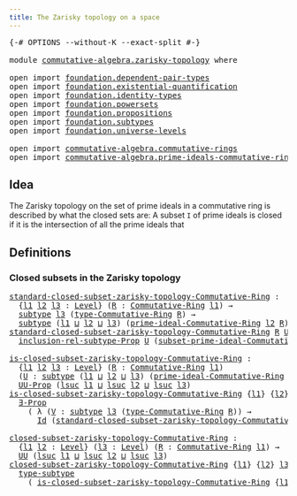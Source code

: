 ```yaml
---
title: The Zarisky topology on a space
---
```


<pre class="Agda"><a id="57" class="Symbol">{-#</a> <a id="61" class="Keyword">OPTIONS</a> <a id="69" class="Pragma">--without-K</a> <a id="81" class="Pragma">--exact-split</a> <a id="95" class="Symbol">#-}</a>

<a id="100" class="Keyword">module</a> <a id="107" href="commutative-algebra.zarisky-topology.html" class="Module">commutative-algebra.zarisky-topology</a> <a id="144" class="Keyword">where</a>

<a id="151" class="Keyword">open</a> <a id="156" class="Keyword">import</a> <a id="163" href="foundation.dependent-pair-types.html" class="Module">foundation.dependent-pair-types</a>
<a id="195" class="Keyword">open</a> <a id="200" class="Keyword">import</a> <a id="207" href="foundation.existential-quantification.html" class="Module">foundation.existential-quantification</a>
<a id="245" class="Keyword">open</a> <a id="250" class="Keyword">import</a> <a id="257" href="foundation.identity-types.html" class="Module">foundation.identity-types</a>
<a id="283" class="Keyword">open</a> <a id="288" class="Keyword">import</a> <a id="295" href="foundation.powersets.html" class="Module">foundation.powersets</a>
<a id="316" class="Keyword">open</a> <a id="321" class="Keyword">import</a> <a id="328" href="foundation.propositions.html" class="Module">foundation.propositions</a>
<a id="352" class="Keyword">open</a> <a id="357" class="Keyword">import</a> <a id="364" href="foundation.subtypes.html" class="Module">foundation.subtypes</a>
<a id="384" class="Keyword">open</a> <a id="389" class="Keyword">import</a> <a id="396" href="foundation.universe-levels.html" class="Module">foundation.universe-levels</a>

<a id="424" class="Keyword">open</a> <a id="429" class="Keyword">import</a> <a id="436" href="commutative-algebra.commutative-rings.html" class="Module">commutative-algebra.commutative-rings</a>
<a id="474" class="Keyword">open</a> <a id="479" class="Keyword">import</a> <a id="486" href="commutative-algebra.prime-ideals-commutative-rings.html" class="Module">commutative-algebra.prime-ideals-commutative-rings</a>
</pre>
## Idea

The Zarisky topology on the set of prime ideals in a commutative ring is described by what the closed sets are: A subset `I` of prime ideals is closed if it is the intersection of all the prime ideals that

## Definitions

### Closed subsets in the Zarisky topology

<pre class="Agda"><a id="standard-closed-subset-zarisky-topology-Commutative-Ring"></a><a id="826" href="commutative-algebra.zarisky-topology.html#826" class="Function">standard-closed-subset-zarisky-topology-Commutative-Ring</a> <a id="883" class="Symbol">:</a>
  <a id="887" class="Symbol">{</a><a id="888" href="commutative-algebra.zarisky-topology.html#888" class="Bound">l1</a> <a id="891" href="commutative-algebra.zarisky-topology.html#891" class="Bound">l2</a> <a id="894" href="commutative-algebra.zarisky-topology.html#894" class="Bound">l3</a> <a id="897" class="Symbol">:</a> <a id="899" href="Agda.Primitive.html#597" class="Postulate">Level</a><a id="904" class="Symbol">}</a> <a id="906" class="Symbol">(</a><a id="907" href="commutative-algebra.zarisky-topology.html#907" class="Bound">R</a> <a id="909" class="Symbol">:</a> <a id="911" href="commutative-algebra.commutative-rings.html#1518" class="Function">Commutative-Ring</a> <a id="928" href="commutative-algebra.zarisky-topology.html#888" class="Bound">l1</a><a id="930" class="Symbol">)</a> <a id="932" class="Symbol">→</a>
  <a id="936" href="foundation-core.subtypes.html#2197" class="Function">subtype</a> <a id="944" href="commutative-algebra.zarisky-topology.html#894" class="Bound">l3</a> <a id="947" class="Symbol">(</a><a id="948" href="commutative-algebra.commutative-rings.html#1837" class="Function">type-Commutative-Ring</a> <a id="970" href="commutative-algebra.zarisky-topology.html#907" class="Bound">R</a><a id="971" class="Symbol">)</a> <a id="973" class="Symbol">→</a>
  <a id="977" href="foundation-core.subtypes.html#2197" class="Function">subtype</a> <a id="985" class="Symbol">(</a><a id="986" href="commutative-algebra.zarisky-topology.html#888" class="Bound">l1</a> <a id="989" href="Agda.Primitive.html#810" class="Primitive Operator">⊔</a> <a id="991" href="commutative-algebra.zarisky-topology.html#891" class="Bound">l2</a> <a id="994" href="Agda.Primitive.html#810" class="Primitive Operator">⊔</a> <a id="996" href="commutative-algebra.zarisky-topology.html#894" class="Bound">l3</a><a id="998" class="Symbol">)</a> <a id="1000" class="Symbol">(</a><a id="1001" href="commutative-algebra.prime-ideals-commutative-rings.html#1530" class="Function">prime-ideal-Commutative-Ring</a> <a id="1030" href="commutative-algebra.zarisky-topology.html#891" class="Bound">l2</a> <a id="1033" href="commutative-algebra.zarisky-topology.html#907" class="Bound">R</a><a id="1034" class="Symbol">)</a>
<a id="1036" href="commutative-algebra.zarisky-topology.html#826" class="Function">standard-closed-subset-zarisky-topology-Commutative-Ring</a> <a id="1093" href="commutative-algebra.zarisky-topology.html#1093" class="Bound">R</a> <a id="1095" href="commutative-algebra.zarisky-topology.html#1095" class="Bound">U</a> <a id="1097" href="commutative-algebra.zarisky-topology.html#1097" class="Bound">P</a> <a id="1099" class="Symbol">=</a>
  <a id="1103" href="foundation.powersets.html#761" class="Function">inclusion-rel-subtype-Prop</a> <a id="1130" href="commutative-algebra.zarisky-topology.html#1095" class="Bound">U</a> <a id="1132" class="Symbol">(</a><a id="1133" href="commutative-algebra.prime-ideals-commutative-rings.html#2145" class="Function">subset-prime-ideal-Commutative-Ring</a> <a id="1169" href="commutative-algebra.zarisky-topology.html#1093" class="Bound">R</a> <a id="1171" href="commutative-algebra.zarisky-topology.html#1097" class="Bound">P</a><a id="1172" class="Symbol">)</a>

<a id="is-closed-subset-zarisky-topology-Commutative-Ring"></a><a id="1175" href="commutative-algebra.zarisky-topology.html#1175" class="Function">is-closed-subset-zarisky-topology-Commutative-Ring</a> <a id="1226" class="Symbol">:</a>
  <a id="1230" class="Symbol">{</a><a id="1231" href="commutative-algebra.zarisky-topology.html#1231" class="Bound">l1</a> <a id="1234" href="commutative-algebra.zarisky-topology.html#1234" class="Bound">l2</a> <a id="1237" href="commutative-algebra.zarisky-topology.html#1237" class="Bound">l3</a> <a id="1240" class="Symbol">:</a> <a id="1242" href="Agda.Primitive.html#597" class="Postulate">Level</a><a id="1247" class="Symbol">}</a> <a id="1249" class="Symbol">(</a><a id="1250" href="commutative-algebra.zarisky-topology.html#1250" class="Bound">R</a> <a id="1252" class="Symbol">:</a> <a id="1254" href="commutative-algebra.commutative-rings.html#1518" class="Function">Commutative-Ring</a> <a id="1271" href="commutative-algebra.zarisky-topology.html#1231" class="Bound">l1</a><a id="1273" class="Symbol">)</a>
  <a id="1277" class="Symbol">(</a><a id="1278" href="commutative-algebra.zarisky-topology.html#1278" class="Bound">U</a> <a id="1280" class="Symbol">:</a> <a id="1282" href="foundation-core.subtypes.html#2197" class="Function">subtype</a> <a id="1290" class="Symbol">(</a><a id="1291" href="commutative-algebra.zarisky-topology.html#1231" class="Bound">l1</a> <a id="1294" href="Agda.Primitive.html#810" class="Primitive Operator">⊔</a> <a id="1296" href="commutative-algebra.zarisky-topology.html#1234" class="Bound">l2</a> <a id="1299" href="Agda.Primitive.html#810" class="Primitive Operator">⊔</a> <a id="1301" href="commutative-algebra.zarisky-topology.html#1237" class="Bound">l3</a><a id="1303" class="Symbol">)</a> <a id="1305" class="Symbol">(</a><a id="1306" href="commutative-algebra.prime-ideals-commutative-rings.html#1530" class="Function">prime-ideal-Commutative-Ring</a> <a id="1335" href="commutative-algebra.zarisky-topology.html#1234" class="Bound">l2</a> <a id="1338" href="commutative-algebra.zarisky-topology.html#1250" class="Bound">R</a><a id="1339" class="Symbol">))</a> <a id="1342" class="Symbol">→</a>
  <a id="1346" href="foundation-core.propositions.html#1380" class="Function">UU-Prop</a> <a id="1354" class="Symbol">(</a><a id="1355" href="Agda.Primitive.html#780" class="Primitive">lsuc</a> <a id="1360" href="commutative-algebra.zarisky-topology.html#1231" class="Bound">l1</a> <a id="1363" href="Agda.Primitive.html#810" class="Primitive Operator">⊔</a> <a id="1365" href="Agda.Primitive.html#780" class="Primitive">lsuc</a> <a id="1370" href="commutative-algebra.zarisky-topology.html#1234" class="Bound">l2</a> <a id="1373" href="Agda.Primitive.html#810" class="Primitive Operator">⊔</a> <a id="1375" href="Agda.Primitive.html#780" class="Primitive">lsuc</a> <a id="1380" href="commutative-algebra.zarisky-topology.html#1237" class="Bound">l3</a><a id="1382" class="Symbol">)</a>
<a id="1384" href="commutative-algebra.zarisky-topology.html#1175" class="Function">is-closed-subset-zarisky-topology-Commutative-Ring</a> <a id="1435" class="Symbol">{</a><a id="1436" href="commutative-algebra.zarisky-topology.html#1436" class="Bound">l1</a><a id="1438" class="Symbol">}</a> <a id="1440" class="Symbol">{</a><a id="1441" href="commutative-algebra.zarisky-topology.html#1441" class="Bound">l2</a><a id="1443" class="Symbol">}</a> <a id="1445" class="Symbol">{</a><a id="1446" href="commutative-algebra.zarisky-topology.html#1446" class="Bound">l3</a><a id="1448" class="Symbol">}</a> <a id="1450" href="commutative-algebra.zarisky-topology.html#1450" class="Bound">R</a> <a id="1452" href="commutative-algebra.zarisky-topology.html#1452" class="Bound">U</a> <a id="1454" class="Symbol">=</a>
  <a id="1458" href="foundation.existential-quantification.html#1645" class="Function">∃-Prop</a>
    <a id="1469" class="Symbol">(</a> <a id="1471" class="Symbol">λ</a> <a id="1473" class="Symbol">(</a><a id="1474" href="commutative-algebra.zarisky-topology.html#1474" class="Bound">V</a> <a id="1476" class="Symbol">:</a> <a id="1478" href="foundation-core.subtypes.html#2197" class="Function">subtype</a> <a id="1486" href="commutative-algebra.zarisky-topology.html#1446" class="Bound">l3</a> <a id="1489" class="Symbol">(</a><a id="1490" href="commutative-algebra.commutative-rings.html#1837" class="Function">type-Commutative-Ring</a> <a id="1512" href="commutative-algebra.zarisky-topology.html#1450" class="Bound">R</a><a id="1513" class="Symbol">))</a> <a id="1516" class="Symbol">→</a>
      <a id="1524" href="foundation-core.identity-types.html#641" class="Datatype">Id</a> <a id="1527" class="Symbol">(</a><a id="1528" href="commutative-algebra.zarisky-topology.html#826" class="Function">standard-closed-subset-zarisky-topology-Commutative-Ring</a> <a id="1585" href="commutative-algebra.zarisky-topology.html#1450" class="Bound">R</a> <a id="1587" href="commutative-algebra.zarisky-topology.html#1474" class="Bound">V</a><a id="1588" class="Symbol">)</a> <a id="1590" href="commutative-algebra.zarisky-topology.html#1452" class="Bound">U</a><a id="1591" class="Symbol">)</a>

<a id="closed-subset-zarisky-topology-Commutative-Ring"></a><a id="1594" href="commutative-algebra.zarisky-topology.html#1594" class="Function">closed-subset-zarisky-topology-Commutative-Ring</a> <a id="1642" class="Symbol">:</a>
  <a id="1646" class="Symbol">{</a><a id="1647" href="commutative-algebra.zarisky-topology.html#1647" class="Bound">l1</a> <a id="1650" href="commutative-algebra.zarisky-topology.html#1650" class="Bound">l2</a> <a id="1653" class="Symbol">:</a> <a id="1655" href="Agda.Primitive.html#597" class="Postulate">Level</a><a id="1660" class="Symbol">}</a> <a id="1662" class="Symbol">(</a><a id="1663" href="commutative-algebra.zarisky-topology.html#1663" class="Bound">l3</a> <a id="1666" class="Symbol">:</a> <a id="1668" href="Agda.Primitive.html#597" class="Postulate">Level</a><a id="1673" class="Symbol">)</a> <a id="1675" class="Symbol">(</a><a id="1676" href="commutative-algebra.zarisky-topology.html#1676" class="Bound">R</a> <a id="1678" class="Symbol">:</a> <a id="1680" href="commutative-algebra.commutative-rings.html#1518" class="Function">Commutative-Ring</a> <a id="1697" href="commutative-algebra.zarisky-topology.html#1647" class="Bound">l1</a><a id="1699" class="Symbol">)</a> <a id="1701" class="Symbol">→</a>
  <a id="1705" href="foundation-core.universe-levels.html#222" class="Primitive">UU</a> <a id="1708" class="Symbol">(</a><a id="1709" href="Agda.Primitive.html#780" class="Primitive">lsuc</a> <a id="1714" href="commutative-algebra.zarisky-topology.html#1647" class="Bound">l1</a> <a id="1717" href="Agda.Primitive.html#810" class="Primitive Operator">⊔</a> <a id="1719" href="Agda.Primitive.html#780" class="Primitive">lsuc</a> <a id="1724" href="commutative-algebra.zarisky-topology.html#1650" class="Bound">l2</a> <a id="1727" href="Agda.Primitive.html#810" class="Primitive Operator">⊔</a> <a id="1729" href="Agda.Primitive.html#780" class="Primitive">lsuc</a> <a id="1734" href="commutative-algebra.zarisky-topology.html#1663" class="Bound">l3</a><a id="1736" class="Symbol">)</a>
<a id="1738" href="commutative-algebra.zarisky-topology.html#1594" class="Function">closed-subset-zarisky-topology-Commutative-Ring</a> <a id="1786" class="Symbol">{</a><a id="1787" href="commutative-algebra.zarisky-topology.html#1787" class="Bound">l1</a><a id="1789" class="Symbol">}</a> <a id="1791" class="Symbol">{</a><a id="1792" href="commutative-algebra.zarisky-topology.html#1792" class="Bound">l2</a><a id="1794" class="Symbol">}</a> <a id="1796" href="commutative-algebra.zarisky-topology.html#1796" class="Bound">l3</a> <a id="1799" href="commutative-algebra.zarisky-topology.html#1799" class="Bound">R</a> <a id="1801" class="Symbol">=</a>
  <a id="1805" href="foundation-core.subtypes.html#2541" class="Function">type-subtype</a>
    <a id="1822" class="Symbol">(</a> <a id="1824" href="commutative-algebra.zarisky-topology.html#1175" class="Function">is-closed-subset-zarisky-topology-Commutative-Ring</a> <a id="1875" class="Symbol">{</a><a id="1876" href="commutative-algebra.zarisky-topology.html#1787" class="Bound">l1</a><a id="1878" class="Symbol">}</a> <a id="1880" class="Symbol">{</a><a id="1881" href="commutative-algebra.zarisky-topology.html#1792" class="Bound">l2</a><a id="1883" class="Symbol">}</a> <a id="1885" class="Symbol">{</a><a id="1886" href="commutative-algebra.zarisky-topology.html#1796" class="Bound">l3</a><a id="1888" class="Symbol">}</a> <a id="1890" href="commutative-algebra.zarisky-topology.html#1799" class="Bound">R</a><a id="1891" class="Symbol">)</a>
</pre>